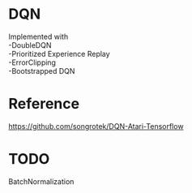 # DQN
Implemented with  
-DoubleDQN  
-Prioritized Experience Replay  
-ErrorClipping  
-Bootstrapped DQN  
  
# Reference
https://github.com/songrotek/DQN-Atari-Tensorflow

# TODO  
BatchNormalization
